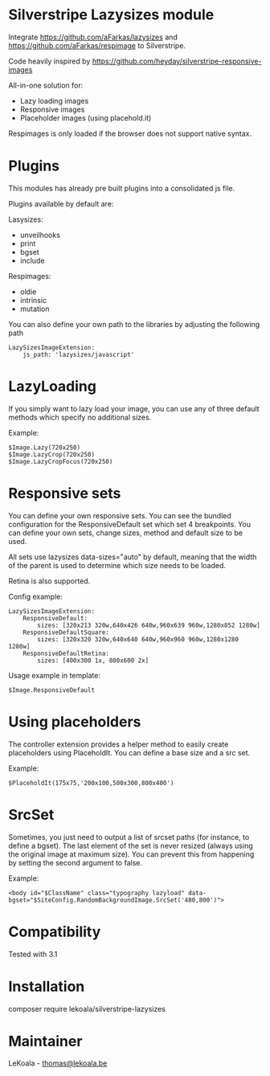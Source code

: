 Silverstripe Lazysizes module
==================
Integrate https://github.com/aFarkas/lazysizes and https://github.com/aFarkas/respimage
to Silverstripe.

Code heavily inspired by https://github.com/heyday/silverstripe-responsive-images

All-in-one solution for:
- Lazy loading images
- Responsive images
- Placeholder images (using placehold.it)

Respimages is only loaded if the browser does not support native syntax.

Plugins
==================
This modules has already pre built plugins into a consolidated js file.

Plugins available by default are:

Lasysizes:
- unveilhooks
- print
- bgset
- include

Respimages:
- oldie
- intrinsic
- mutation

You can also define your own path to the libraries by adjusting the following path

	LazySizesImageExtension:
		js_path: 'lazysizes/javascript'

LazyLoading
==================

If you simply want to lazy load your image, you can use any of three default
methods which specify no additional sizes.

Example:

	$Image.Lazy(720x250)
	$Image.LazyCrop(720x250)
	$Image.LazyCropFocus(720x250)

Responsive sets
==================

You can define your own responsive sets. You can see the bundled configuration
for the ResponsiveDefault set which set 4 breakpoints.
You can define your own sets, change sizes, method and default size to be used.

All sets use lazysizes data-sizes="auto" by default, meaning that the width
of the parent is used to determine which size needs to be loaded.

Retina is also supported.

Config example:

	LazySizesImageExtension:
		ResponsiveDefault: 
			sizes: [320x213 320w,640x426 640w,960x639 960w,1280x852 1280w]
		ResponsiveDefaultSquare: 
			sizes: [320x320 320w,640x640 640w,960x960 960w,1280x1280 1280w]
		ResponsiveDefaultRetina:
			sizes: [400x300 1x, 800x600 2x]

Usage example in template:

	$Image.ResponsiveDefault

Using placeholders
==================

The controller extension provides a helper method to easily create placeholders
using PlaceholdIt. You can define a base size and a src set.

Example:

	$PlaceholdIt(175x75,'200x100,500x300,800x400')

SrcSet
==================

Sometimes, you just need to output a list of srcset paths (for instance, to define
a bgset). The last element of the set is never resized (always using the original image at maximum size).
You can prevent this from happening by setting the second argument to false.

Example:

	<body id="$ClassName" class="typography lazyload" data-bgset="$SiteConfig.RandomBackgroundImage.SrcSet('480,800')">

Compatibility
==================
Tested with 3.1

Installation
==================

composer require lekoala/silverstripe-lazysizes

Maintainer
==================
LeKoala - thomas@lekoala.be